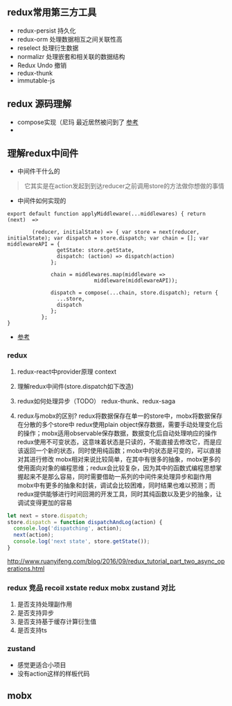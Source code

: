## redux常用第三方工具
- redux-persist  持久化
- redux-orm 处理数据相互之间关联性高
- reselect 处理衍生数据
- normalizr 处理嵌套和相关联的数据结构
- Redux Undo  撤销
- redux-thunk
- immutable-js

## redux 源码理解
- compose实现（尼玛 最近居然被问到了
  [参考](https://segmentfault.com/a/1190000015801987)
- 


## 理解redux中间件
-  中间件干什么的
>  它其实是在action发起到到达reducer之前调用store的方法做你想做的事情

-  中间件如何实现的
```javaqscript
export default function applyMiddleware(...middlewares) { return (next)  => 

        (reducer, initialState) => { var store = next(reducer, initialState); var dispatch = store.dispatch; var chain = []; var middlewareAPI = {
                getState: store.getState,
                dispatch: (action) => dispatch(action)
              };

              chain = middlewares.map(middleware =>
                            middleware(middlewareAPI));

              dispatch = compose(...chain, store.dispatch); return {
                ...store,
                dispatch
              };
           };
}
```

- [参考](http://cn.redux.js.org//docs/advanced/Middleware.html)


### redux
1. redux-react中provider原理
  context
1. 理解redux中间件(store.dispatch如下改造)

4. redux如何处理异步（TODO）
 redux-thunk、redux-saga 

5. redux与mobx的区别?
redux将数据保存在单一的store中，mobx将数据保存在分散的多个store中
redux使用plain object保存数据，需要手动处理变化后的操作；mobx适用observable保存数据，数据变化后自动处理响应的操作
redux使用不可变状态，这意味着状态是只读的，不能直接去修改它，而是应该返回一个新的状态，同时使用纯函数；mobx中的状态是可变的，可以直接对其进行修改
mobx相对来说比较简单，在其中有很多的抽象，mobx更多的使用面向对象的编程思维；redux会比较复杂，因为其中的函数式编程思想掌握起来不是那么容易，同时需要借助一系列的中间件来处理异步和副作用
mobx中有更多的抽象和封装，调试会比较困难，同时结果也难以预测；而redux提供能够进行时间回溯的开发工具，同时其纯函数以及更少的抽象，让调试变得更加的容易


```js
let next = store.dispatch;
store.dispatch = function dispatchAndLog(action) {
  console.log('dispatching', action);
  next(action);
  console.log('next state', store.getState());
}
```
http://www.ruanyifeng.com/blog/2016/09/redux_tutorial_part_two_async_operations.html



### redux 竞品 recoil xstate redux mobx zustand 对比
1. 是否支持处理副作用
2. 是否支持异步
3. 是否支持基于缓存计算衍生值
4. 是否支持ts

### zustand
- 感觉更适合小项目
- 没有action这样的样板代码


## mobx